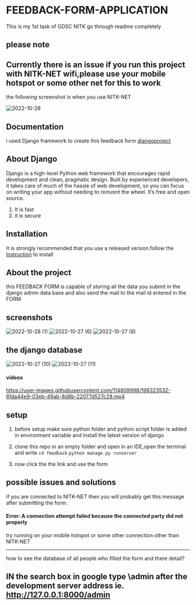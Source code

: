 
# FEEDBACK-FORM-APPLICATION
This is my 1st task of GDSC NITK
go through readme completely
## please note
## Currently there is an issue if you run this project with NITK-NET wifi,please use your mobile hotspot or some other net for this to work

the following screenshot is when you use NITK-NET

![2022-10-28](https://user-images.githubusercontent.com/114809998/198569398-d5cc07fa-c054-487c-80f5-83c4e8653078.png)


## Documentation

i used Django framework to create this feedback form [djangoproject](https://docs.djangoproject.com/en/4.1/)



## About Django
Django is a high-level Python web framework that encourages rapid development and clean, pragmatic design. Built by experienced developers, it takes care of much of the hassle of web development, so you can focus on writing your app without needing to reinvent the wheel. It’s free and open source.

1. It is fast
2. it is secure


## Installation

It is strongly recommended that you use a released version.follow the [Instruction](https://docs.djangoproject.com/en/4.1/topics/install/) to install

    
## About the project
this FEEDBACK FORM is capable of storing all the data you submit in the django admin data base and also send the mail to the mail id entered in the FORM
## screenshots

![2022-10-28 (1)](https://user-images.githubusercontent.com/114809998/198575542-d2566d39-8091-429e-a65e-c9c2b0f6d64e.png)
![2022-10-27 (6)](https://user-images.githubusercontent.com/114809998/198315403-5a655b0b-6537-4707-a035-18d3ff817d55.png)
![2022-10-27 (8)](https://user-images.githubusercontent.com/114809998/198315032-5f739782-2039-4682-8e6b-ac9bad97629b.png)
## the django database
![2022-10-27 (10)](https://user-images.githubusercontent.com/114809998/198316219-80941f5a-3a86-4b13-9ced-1ec0d0f09405.png)
![2022-10-27 (11)](https://user-images.githubusercontent.com/114809998/198316366-a6091e98-2404-4449-ae99-c2b5a32990f0.png)

#### videos



https://user-images.githubusercontent.com/114809998/198323532-6fda44e9-03eb-49ab-8d8b-22077d527c28.mp4







## setup
1. before setup make sure python folder and python script folder is added in environment variable and install the latest version of django
2. clone this repo in an empty folder and open in an IDE,open the terminal and write
`cd feedback`
`python manage.py runserver`

3. now click the the link and use the form



## possible issues and solutions

if you are connected to NITK-NET then you will probably get this message after submitting the form:

#### Error: A connection attempt failed because the connected party did not properly

try running on your mobile hotspot or some other connection other than NITK-NET

___

how to see the database of all people who filled the form and there detail?
## IN the search box in google type \admin after the development server address ie. http://127.0.0.1:8000/admin

